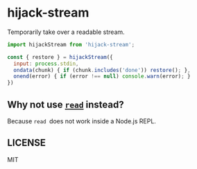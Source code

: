 # hijack-stream

Temporarily take over a readable stream.

```js
import hijackStream from 'hijack-stream';

const { restore } = hijackStream({
  input: process.stdin,
  ondata(chunk) { if (chunk.includes('done')) restore(); },
  onend(error) { if (error !== null) console.warn(error); }
})
```

## Why not use [`read`](https://www.npmjs.com/package/read) instead?

Because `read `does not work inside a Node.js REPL.

## LICENSE

MIT
